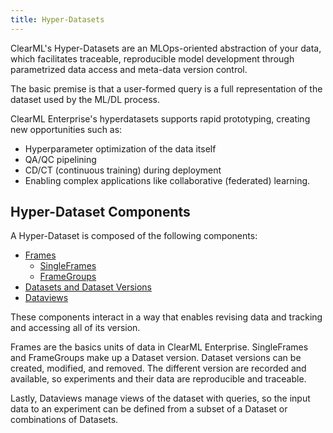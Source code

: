 ```yaml
---
title: Hyper-Datasets
---
```


ClearML's Hyper-Datasets are an MLOps-oriented abstraction of your data, which facilitates traceable, reproducible model development
through parametrized data access and meta-data version control.

The basic premise is that a user-formed query is a full representation of the dataset used by the ML/DL process. 

ClearML Enterprise's hyperdatasets supports rapid prototyping, creating new opportunities such as: 
* Hyperparameter optimization of the data itself
* QA/QC pipelining
* CD/CT (continuous training) during deployment
* Enabling complex applications like collaborative (federated) learning. 


## Hyper-Dataset Components 

A Hyper-Dataset is composed of the following components:

* [Frames](frames.md)
    * [SingleFrames](single_frames.md) 
    * [FrameGroups](frame_groups.md)
* [Datasets and Dataset Versions](dataset.md)
* [Dataviews](dataviews.md)

These components interact in a way that enables revising data and tracking and accessing all of its version. 

Frames are the basics units of data in ClearML Enterprise. SingleFrames and FrameGroups make up a Dataset version. 
Dataset versions can be created, modified, and removed. The different version are recorded and available, 
so experiments and their data are reproducible and traceable. 

Lastly, Dataviews manage views of the dataset with queries, so the input data to an experiment can be defined from a 
subset of a Dataset or combinations of Datasets.